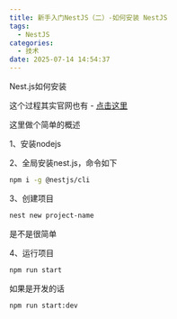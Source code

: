 ```yaml
---
title: 新手入门NestJS（二）-如何安装 NestJS
tags:
  - NestJS
categories:
  - 技术
date: 2025-07-14 14:54:37
---
```


Nest.js如何安装

这个过程其实官网也有 - [点击这里](https://docs.nestjs.com/first-steps)

这里做个简单的概述

1、安装nodejs

2、全局安装nest.js，命令如下

```bash
npm i -g @nestjs/cli
```

3、创建项目

```bash
nest new project-name
```

是不是很简单

4、运行项目

```bash
npm run start
```

如果是开发的话

```bash
npm run start:dev
```
